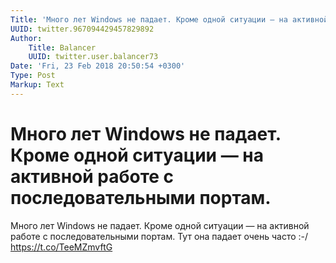 ```yaml
---
Title: 'Много лет Windows не падает. Кроме одной ситуации — на активной работе с последовательными портам.'
UUID: twitter.967094429457829892
Author:
    Title: Balancer
    UUID: twitter.user.balancer73
Date: 'Fri, 23 Feb 2018 20:50:54 +0300'
Type: Post
Markup: Text
---
```


# Много лет Windows не падает. Кроме одной ситуации — на активной работе с последовательными портам.

Много лет Windows не падает. Кроме одной ситуации — на
активной работе с последовательными портам. Тут она падает
очень часто :-/ https://t.co/TeeMZmvftG
